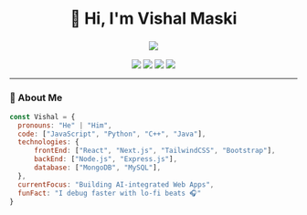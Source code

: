 <!-- 🌟 Vishal Maski - Dynamic GitHub Profile -->

<h1 align="center">👋 Hi, I'm Vishal Maski</h1>
<h3 align="center">
  <img src="https://readme-typing-svg.herokuapp.com?font=Fira+Code&size=22&pause=1000&color=00C9A7&center=true&vCenter=true&width=550&lines=Full+Stack+Developer;AI+%26+ML+Enthusiast;CSE+Undergrad+@+IIIT+Nagpur;Love+to+Build+Scalable+Web+Apps!"/>
</h3>

<p align="center">
  <a href="mailto:vishalmaski7633@gmail.com"><img src="https://img.shields.io/badge/Email-vishalmaski7633@gmail.com-red?style=for-the-badge&logo=gmail"></a>
  <a href="https://www.linkedin.com/in/vishal-maski-573495247/"><img src="https://img.shields.io/badge/LinkedIn-Vishal%20Maski-blue?style=for-the-badge&logo=linkedin"></a>
  <a href="https://github.com/VishalMaski25"><img src="https://img.shields.io/badge/GitHub-VishalMaski25-black?style=for-the-badge&logo=github"></a>
  <a href="https://yourportfolio.com"><img src="https://img.shields.io/badge/Portfolio-Visit-lightgrey?style=for-the-badge&logo=firefox"></a>
</p>

---

### 💫 About Me
```js
const Vishal = {
  pronouns: "He" | "Him",
  code: ["JavaScript", "Python", "C++", "Java"],
  technologies: {
      frontEnd: ["React", "Next.js", "TailwindCSS", "Bootstrap"],
      backEnd: ["Node.js", "Express.js"],
      database: ["MongoDB", "MySQL"],
  },
  currentFocus: "Building AI-integrated Web Apps",
  funFact: "I debug faster with lo-fi beats 🎧"
}
